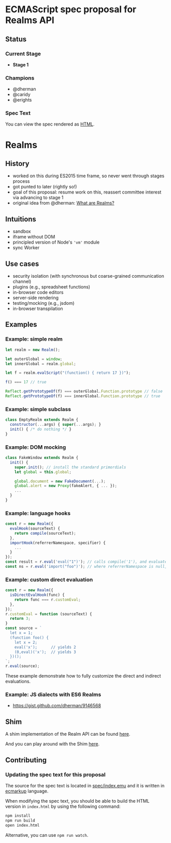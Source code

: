 # ECMAScript spec proposal for Realms API

## Status

### Current Stage

 * __Stage 1__

### Champions

 * @dherman
 * @caridy
 * @erights

### Spec Text

You can view the spec rendered as [HTML](https://rawgit.com/agorics/proposal-realms/master/index.html).

# Realms

## History

* worked on this during ES2015 time frame, so never went through stages process
* got punted to later (rightly so!)
* goal of this proposal: resume work on this, reassert committee interest via advancing to stage 1
* original idea from @dherman: [What are Realms?](https://gist.github.com/dherman/7568885)

## Intuitions

* sandbox
* iframe without DOM
* principled version of Node's `'vm'` module
* sync Worker

## Use cases

* security isolation (with synchronous but coarse-grained communication channel)
* plugins (e.g., spreadsheet functions)
* in-browser code editors
* server-side rendering
* testing/mocking (e.g., jsdom)
* in-browser transpilation

## Examples

### Example: simple realm

```js
let realm = new Realm();

let outerGlobal = window;
let innerGlobal = realm.global;

let f = realm.evalScript("(function() { return 17 })");

f() === 17 // true

Reflect.getPrototypeOf(f) === outerGlobal.Function.prototype // false
Reflect.getPrototypeOf(f) === innerGlobal.Function.prototype // true
```

### Example: simple subclass

```js
class EmptyRealm extends Realm {
  constructor(...args) { super(...args); }
  init() { /* do nothing */ }
}
```

### Example: DOM mocking

```js
class FakeWindow extends Realm {
  init() {
    super.init(); // install the standard primordials
    let global = this.global;

    global.document = new FakeDocument(...);
    global.alert = new Proxy(fakeAlert, { ... });
    ...
  }
}
```

### Example: language hooks

```js
const r = new Realm({
  evalHook(sourceText) {
    return compile(sourceText);
  },
  importHook(referrerNamespace, specifier) {
    ...
  }
});
const result = r.eval('eval("1")'); // calls compile('1'), and evaluate the returned value
const ns = r.eval('import("foo")'); // where referrerNamespace is null, and specifier is "foo"
```

### Example: custom direct evaluation

```js
const r = new Realm({
  isDirectEvalHook(func) {
    return func === r.customEval;
  },
});
r.customEval = function (sourceText) {
  return 3;
}
const source = `
  let x = 1;
  (function foo() {
    let x = 2;
    eval('x');      // yields 2
    (0,eval)('x');  // yields 3
  })();
`;
r.eval(source);
```

These example demonstrate how to fully customize the direct and indirect evaluations.

### Example: JS dialects with ES6 Realms

 * https://gist.github.com/dherman/9146568

## Shim

A shim implementation of the Realm API can be found [here](shim/README.md).

And you can play around with the Shim [here](https://rawgit.com/agorics/proposal-realms/master/shim/examples/simple.html).

## Contributing

### Updating the spec text for this proposal

The source for the spec text is located in [spec/index.emu](spec/index.emu) and it is written in
[ecmarkup](https://github.com/bterlson/ecmarkup) language.

When modifying the spec text, you should be able to build the HTML version in
`index.html` by using the following command:

```bash
npm install
npm run build
open index.html
```

Alternative, you can use `npm run watch`.
